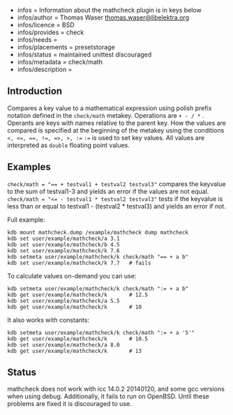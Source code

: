 - infos = Information about the mathcheck plugin is in keys below
- infos/author = Thomas Waser <thomas.waser@libelektra.org>
- infos/licence = BSD
- infos/provides = check
- infos/needs =
- infos/placements = presetstorage
- infos/status = maintained unittest discouraged
- infos/metadata = check/math
- infos/description =

## Introduction ##

Compares a key value to a mathematical expression using polish prefix notation defined in the `check/math` metakey. 
Operations are `+ - / *` . Operants are keys with names relative to the parent key.
How the values are compared is specified at the beginning of the metakey using the conditions `<, <=, ==, !=, =>, >, :=`
`:=` is used to set key values.
All values are interpreted as `double` floating point values.

## Examples ##

`check/math = "== + testval1 + testval2 testval3"` compares the keyvalue to the sum of testval1-3 and yields an error if the values are not equal.
`check/math = "<= - testval1 * testval2 testval3"` tests if the keyvalue is less than or equal to testval1 - (testval2 * testval3) and yields an error if not.

Full example:

	kdb mount mathcheck.dump /example/mathcheck dump mathcheck
	kdb set user/example/mathcheck/a 3.1
	kdb set user/example/mathcheck/b 4.5
	kdb set user/example/mathcheck/k 7.6
	kdb setmeta user/example/mathcheck/k check/math "== + a b"
	kdb set user/example/mathcheck/k 7.7   # fails

To calculate values on-demand you can use:

	kdb setmeta user/example/mathcheck/k check/math ":= + a b"
	kdb get user/example/mathcheck/k       # 12.5
	kdb set user/example/mathcheck/a 5.5
	kdb get user/example/mathcheck/k       # 10

It also works with constants:

	kdb setmeta user/example/mathcheck/k check/math ":= + a '5'"
	kdb get user/example/mathcheck/k       # 10.5
	kdb set user/example/mathcheck/a 8.0
	kdb get user/example/mathcheck/k       # 13

## Status ##

mathcheck does not work with icc 14.0.2 20140120, and some gcc versions when using debug.
Additionally, it fails to run on OpenBSD.
Until these problems are fixed it is discouraged to use.
